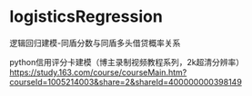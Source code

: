 # logisticsRegression
逻辑回归建模-同盾分数与同盾多头借贷概率关系

python信用评分卡建模（博主录制视频教程系列，2k超清分辨率）
https://study.163.com/course/courseMain.htm?courseId=1005214003&share=2&shareId=400000000398149
